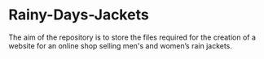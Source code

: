 # Rainy-Days-Jackets
The aim of the repository is to store the files required for the creation of a website for an online shop selling men's and women’s rain jackets. 
